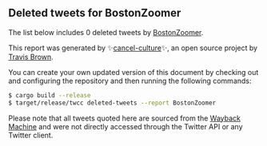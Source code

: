 ## Deleted tweets for BostonZoomer

The list below includes 0 deleted tweets by
[BostonZoomer](https://twitter.com/BostonZoomer).



This report was generated by ✨[cancel-culture](https://github.com/travisbrown/cancel-culture)✨,
an open source project by [Travis Brown](https://twitter.com/travisbrown).

You can create your own updated version of this document by checking out and configuring the
repository and then running the following commands:

```bash
$ cargo build --release
$ target/release/twcc deleted-tweets --report BostonZoomer
```

Please note that all tweets quoted here are sourced from the
[Wayback Machine](https://web.archive.org) and were not directly accessed through the Twitter API or
any Twitter client.

